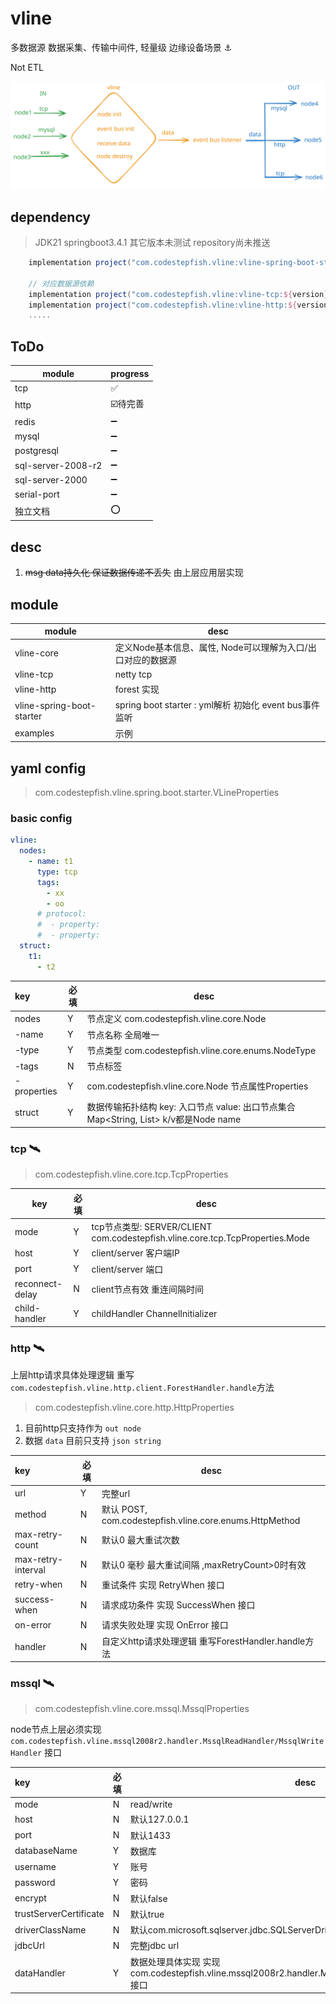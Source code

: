 # vline

多数据源 数据采集、传输中间件, 轻量级 边缘设备场景 ⚓

Not ETL

![alt text](/images/vline.svg)

## dependency

> JDK21 springboot3.4.1 其它版本未测试 repository尚未推送

```gradle
    implementation project("com.codestepfish.vline:vline-spring-boot-starter:${version}")
    
    // 对应数据源依赖
    implementation project("com.codestepfish.vline:vline-tcp:${version}")
    implementation project("com.codestepfish.vline:vline-http:${version}")
    .....
```

## ToDo

| module             | progress |
|--------------------|----------|
| tcp                | ✅        |
| http               | ☑️待完善    |
| redis              | ➖        |
| mysql              | ➖        |
| postgresql         | ➖        |
| sql-server-2008-r2 | ➖        |
| sql-server-2000    | ➖        |
| serial-port        | ➖        |
| 独立文档               | ⭕        |

## desc

1. ~~msg data持久化 保证数据传递不丢失~~  由上层应用层实现

## module

| module                    | desc                                           |
|---------------------------|------------------------------------------------|
| vline-core                | 定义Node基本信息、属性, Node可以理解为入口/出口对应的数据源            |
| vline-tcp                 | netty tcp                                      |
| vline-http                | forest 实现                                      |
| vline-spring-boot-starter | spring boot starter : yml解析 初始化  event bus事件监听 |
| examples                  | 示例                                             |

## yaml config

> com.codestepfish.vline.spring.boot.starter.VLineProperties

### basic config

```yaml
vline:
  nodes:
    - name: t1
      type: tcp
      tags:
        - xx
        - oo
      # protocol:
      #  - property:
      #  - property:
  struct:
    t1:
      - t2
```

| key         | 必填 | desc                                                                         |
|:------------|----|------------------------------------------------------------------------------|
| nodes       | Y  | 节点定义 com.codestepfish.vline.core.Node                                        |
| -name       | Y  | 节点名称 全局唯一                                                                    |
| -type       | Y  | 节点类型 com.codestepfish.vline.core.enums.NodeType                              |
| -tags       | N  | 节点标签                                                                         |
| -properties | Y  | com.codestepfish.vline.core.Node 节点属性Properties                              |
| struct      | Y  | 数据传输拓扑结构 key: 入口节点 value: 出口节点集合    Map<String, List<String>> k/v都是Node name |

### tcp 🛰️

> com.codestepfish.vline.core.tcp.TcpProperties

| key             | 必填 | desc                                                                      |
|-----------------|----|---------------------------------------------------------------------------|
| mode            | Y  | tcp节点类型: SERVER/CLIENT com.codestepfish.vline.core.tcp.TcpProperties.Mode |
| host            | Y  | client/server 客户端IP                                                       |
| port            | Y  | client/server 端口                                                          |
| reconnect-delay | N  | client节点有效 重连间隔时间                                                         |
| child-handler   | Y  | childHandler ChannelInitializer<SocketChannel>                            |                                                             |

### http 🛰️

上层http请求具体处理逻辑 重写 `com.codestepfish.vline.http.client.ForestHandler.handle`方法

> com.codestepfish.vline.core.http.HttpProperties

1. 目前http只支持作为 `out node`
2. 数据 `data` 目前只支持 `json string`

| key                | 必填 | desc                                                  |
|:-------------------|----|-------------------------------------------------------|
| url                | Y  | 完整url                                                 |
| method             | N  | 默认 POST, com.codestepfish.vline.core.enums.HttpMethod |
| max-retry-count    | N  | 默认0 最大重试次数                                            |
| max-retry-interval | N  | 默认0 毫秒 最大重试间隔 ,maxRetryCount>0时有效                     |
| retry-when         | N  | 重试条件 实现 RetryWhen 接口                                  |
| success-when       | N  | 请求成功条件 实现 SuccessWhen 接口                              |
| on-error           | N  | 请求失败处理 实现 OnError 接口                                  |
| handler            | N  | 自定义http请求处理逻辑 重写ForestHandler.handle方法                |

### mssql 🛰️

> com.codestepfish.vline.core.mssql.MssqlProperties

node节点上层必须实现 `com.codestepfish.vline.mssql2008r2.handler.MssqlReadHandler/MssqlWriteHandler` 接口

| key                    | 必填 | desc                                                                                         |
|:-----------------------|----|----------------------------------------------------------------------------------------------|
| mode                   | N  | read/write                                                                                   |
| host                   | N  | 默认127.0.0.1                                                                                  |
| port                   | N  | 默认1433                                                                                       |
| databaseName           | Y  | 数据库                                                                                          |
| username               | Y  | 账号                                                                                           |
| password               | Y  | 密码                                                                                           |
| encrypt                | N  | 默认false                                                                                      |
| trustServerCertificate | N  | 默认true                                                                                       |
| driverClassName        | N  | 默认com.microsoft.sqlserver.jdbc.SQLServerDriver                                               |
| jdbcUrl                | N  | 完整jdbc url                                                                                   |
| dataHandler            | Y  | 数据处理具体实现 实现 com.codestepfish.vline.mssql2008r2.handler.MssqlReadHandler/MssqlWriteHandler 接口 |
